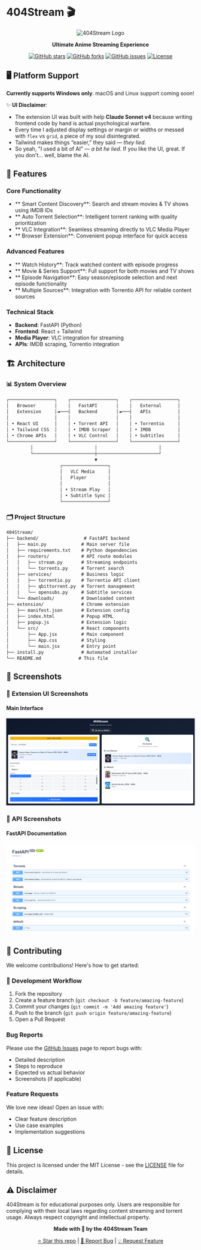 # 404Stream 🎬

<div align="center">

![404Stream Logo](https://img.shields.io/badge/404-ストリーム-purple?style=for-the-badge&labelColor=0e0b18)

**Ultimate Anime Streaming Experience**

[![GitHub stars](https://img.shields.io/github/stars/Saadiq8149/404Stream?style=for-the-badge&color=a259ff)](https://github.com/Saadiq8149/404Stream/stargazers)
[![GitHub forks](https://img.shields.io/github/forks/Saadiq8149/404Stream?style=for-the-badge&color=8b5cf6)](https://github.com/Saadiq8149/404Stream/network)
[![GitHub issues](https://img.shields.io/github/issues/Saadiq8149/404Stream?style=for-the-badge&color=c084fc)](https://github.com/Saadiq8149/404Stream/issues)
[![License](https://img.shields.io/github/license/Saadiq8149/404Stream?style=for-the-badge&color=7c3aed)](LICENSE)

</div>

## 🖥️ Platform Support

**Currently supports Windows only**. macOS and Linux support coming soon!


✨ **UI Disclaimer**:
- The extension UI was built with help **Claude Sonnet v4** because writing frontend code by hand is actual psychological warfare.
- Every time I adjusted display settings or margin or widths or messed with `flex` vs `grid`, a piece of my soul disintegrated.
- Tailwind makes things “easier,” they said — *they lied*.
- So yeah, "I used a bit of AI" — *a bit he lied*. If you like the UI, great. If you don't… well, blame the AI.


## 🌟 Features

###  **Core Functionality**
- ** Smart Content Discovery**: Search and stream movies & TV shows using IMDB IDs
- ** Auto Torrent Selection**: Intelligent torrent ranking with quality prioritization
- ** VLC Integration**: Seamless streaming directly to VLC Media Player
- ** Browser Extension**: Convenient popup interface for quick access

### **Advanced Features**
- ** Watch History**: Track watched content with episode progress
- ** Movie & Series Support**: Full support for both movies and TV shows
- ** Episode Navigation**: Easy season/episode selection and next episode functionality
- ** Multiple Sources**: Integration with Torrentio API for reliable content sources

###  **Technical Stack**
- **Backend**: FastAPI (Python)
- **Frontend**: React + Tailwind 
- **Media Player**: VLC integration for streaming
- **APIs**: IMDB scraping, Torrentio integration

## 🏗️ Architecture

### 📊 **System Overview**
```
┌─────────────────┐    ┌─────────────────┐    ┌─────────────────┐
│   Browser       │    │   FastAPI       │    │   External      │
│   Extension     │◄───┤   Backend       │◄───┤   APIs          │
│                 │    │                 │    │                 │
│ • React UI      │    │ • Torrent API   │    │ • Torrentio     │
│ • Tailwind CSS  │    │ • IMDB Scraper  │    │ • IMDB          │
│ • Chrome APIs   │    │ • VLC Control   │    │ • Subtitles     │
└─────────────────┘    └─────────────────┘    └─────────────────┘
         │                       │                       │
         └───────────────────────┼───────────────────────┘
                                 ▼
                    ┌─────────────────┐
                    │   VLC Media     │
                    │   Player        │
                    │                 │
                    │ • Stream Play   │
                    │ • Subtitle Sync │
                    └─────────────────┘
```

### 🗂️ **Project Structure**
```
404Stream/
├── backend/                 # FastAPI backend
│   ├── main.py             # Main server file
│   ├── requirements.txt    # Python dependencies
│   ├── routers/            # API route modules
│   │   ├── stream.py       # Streaming endpoints
│   │   └── torrents.py     # Torrent search
│   ├── services/           # Business logic
│   │   ├── torrentio.py    # Torrentio API client
│   │   ├── qbittorrent.py  # Torrent management
│   │   └── opensubs.py     # Subtitle services
│   └── downloads/          # Downloaded content
├── extension/              # Chrome extension
│   ├── manifest.json       # Extension config
│   ├── index.html          # Popup HTML
│   ├── popup.js            # Extension logic
│   └── src/                # React components
│       ├── App.jsx         # Main component
│       ├── App.css         # Styling
│       └── main.jsx        # Entry point
├── install.py              # Automated installer
└── README.md              # This file
```

## 📸 Screenshots

### 🎨 **Extension UI Screenshots**

#### **Main Interface**
![Extension UI](screenshots/extension.png)

### 🔧 **API Screenshots**

#### **FastAPI Documentation**
![API Docs](screenshots/api.png)

## 🤝 Contributing

We welcome contributions! Here's how to get started:

### 🔀 **Development Workflow**
1. Fork the repository
2. Create a feature branch (`git checkout -b feature/amazing-feature`)
3. Commit your changes (`git commit -m 'Add amazing feature'`)
4. Push to the branch (`git push origin feature/amazing-feature`)
5. Open a Pull Request

###  **Bug Reports**
Please use the [GitHub Issues](https://github.com/Saadiq8149/404Stream/issues) page to report bugs with:
- Detailed description
- Steps to reproduce
- Expected vs actual behavior
- Screenshots (if applicable)

### **Feature Requests**
We love new ideas! Open an issue with:
- Clear feature description
- Use case examples
- Implementation suggestions

## 📄 License

This project is licensed under the MIT License - see the [LICENSE](LICENSE) file for details.

## ⚠️ Disclaimer

404Stream is for educational purposes only. Users are responsible for complying with their local laws regarding content streaming and torrent usage. Always respect copyright and intellectual property.

<div align="center">

**Made with 💜 by the 404Stream Team**

[⭐ Star this repo](https://github.com/Saadiq8149/404Stream) | [🐛 Report Bug](https://github.com/Saadiq8149/404Stream/issues) | [💡 Request Feature](https://github.com/Saadiq8149/404Stream/issues)

</div>

